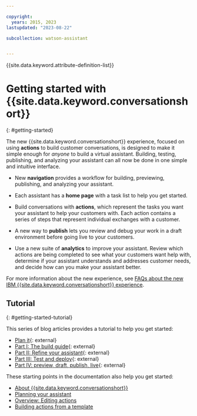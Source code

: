 ```yaml
---

copyright:
  years: 2015, 2023
lastupdated: "2023-08-22"

subcollection: watson-assistant


---
```


{{site.data.keyword.attribute-definition-list}}

# Getting started with {{site.data.keyword.conversationshort}}
{: #getting-started}

The new {{site.data.keyword.conversationshort}} experience, focused on using **actions** to build customer conversations, is designed to make it simple enough for *anyone* to build a virtual assistant. Building, testing,  publishing, and analyzing your assistant can all now be done in one simple and intuitive interface.

- New **navigation** provides a workflow for building, previewing, publishing, and analyzing your assistant. 

- Each assistant has a **home page** with a task list to help you get started.

- Build conversations with **actions**, which represent the tasks you want your assistant to help your customers with. Each action contains a series of steps that represent individual exchanges with a customer.

- A new way to **publish** lets you review and debug your work in a draft environment before going live to your customers.

- Use a new suite of **analytics** to improve your assistant. Review which actions are being completed to see what your customers want help with, determine if your assistant understands and addresses customer needs, and decide how can you make your assistant better.

For more information about the new experience, see [FAQs about the new IBM {{site.data.keyword.conversationshort}} experience](/docs/watson-assistant?topic=watson-assistant-watson-assistant-faqs#faqs-new-experience).

## Tutorial
{: #getting-started-tutorial}

This series of blog articles provides a tutorial to help you get started:

- [Plan it](https://www.ibm.com/blog/getting-started-with-the-new-watson-assistant-plan-it/?c=Watson%20Assistant){: external}
- [Part I: The build guide](https://www.ibm.com/blog/getting-started-with-the-new-watson-assistant-part-i-the-build-guide/?c=Watson%20Assistant){: external}
- [Part II: Refine your assistant](https://www.ibm.com/blog/getting-started-with-the-new-watson-assistant-part-ii-refine-your-assistant/?c=Watson%20Assistant){: external}
- [Part III: Test and deploy](https://www.ibm.com/blog/getting-started-with-the-new-watson-assistant-part-iii-test-and-deploy/?c=Watson%20Assistant){: external}
- [Part IV: preview, draft, publish, live](https://www.ibm.com/blog/getting-started-with-the-new-watson-assistant-part-iv-preview-draft-publish-live/?c=Watson%20Assistant){: external}

These starting points in the documentation also help you get started:
- [About {{site.data.keyword.conversationshort}}](/docs/watson-assistant?topic=watson-assistant-about)
- [Planning your assistant](/docs/watson-assistant?topic=watson-assistant-plan-assistant)
- [Overview: Editing actions](/docs/watson-assistant?topic=watson-assistant-build-actions-overview)
- [Building actions from a template](/docs/watson-assistant?topic=watson-assistant-actions-templates)

